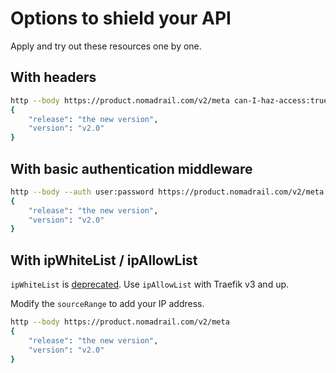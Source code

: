 # Options to shield your API

Apply and try out these resources one by one.

## With headers

```bash
http --body https://product.nomadrail.com/v2/meta can-I-haz-access:true
{
    "release": "the new version",
    "version": "v2.0"
}
```

## With basic authentication middleware

```bash
http --body --auth user:password https://product.nomadrail.com/v2/meta
{
    "release": "the new version",
    "version": "v2.0"
}
```

## With ipWhiteList / ipAllowList

`ipWhiteList` is
[deprecated](https://doc.traefik.io/traefik/middlewares/tcp/ipwhitelist/). Use
`ipAllowList` with Traefik v3 and up.

Modify the `sourceRange` to add your IP address.

```bash
http --body https://product.nomadrail.com/v2/meta
{
    "release": "the new version",
    "version": "v2.0"
}
```
